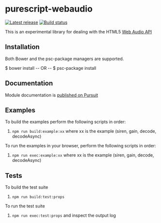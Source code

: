 # purescript-webaudio

[![Latest release](http://img.shields.io/github/release/adkelley/purescript-webaudio.svg)](https://github.com/adkelley/purescript-webaudio/releases)
[![Build status](https://travis-ci.org/adkelley/purescript-webaudio.svg?branch=master)](https://travis-ci.org/adkelley/purescript-webaudio)

This is an experimental library for dealing with the HTML5 [Web Audio
API](https://webaudio.github.io/web-audio-api/)

## Installation
Both Bower and the psc-package managers are supported.

$ bower install  -- OR --  $ psc-package install
  
## Documentation
Module documentation is [published on Pursuit](https://pursuit.purescript.org/packages/purscript-webaudio)
  
## Examples  

To build the examples perform the following scripts in order:
1. `npm run build:example:xx` where xx is the example (siren, gain, decode, decodeAsync)

To run the examples in your browser, perform the following scripts in order:
1. `npm run exec:example:xx` where xx is the example (siren, gain, decode, decodeAsync)

## Tests

To build the test suite
1. `npm run build:test:props`

To run the test suite
1. `npm run exec:test:props` and inspect the output log

